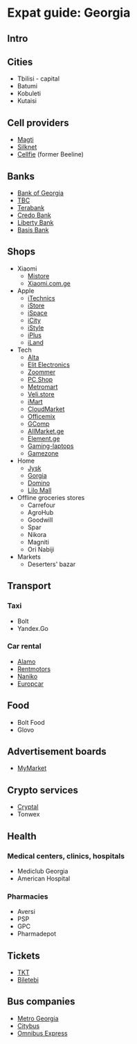 # Expat guide: Georgia

## Intro

## Cities

- Tbilisi - capital
- Batumi
- Kobuleti
- Kutaisi


## Cell providers

- [Magti](https://www.magticom.ge/en)
- [Silknet](https://silknet.com/en)
- [Cellfie](https://cellfie.ge/) (former Beeline)


## Banks

- [Bank of Georgia](https://bankofgeorgia.ge/en/)
- [TBC](https://www.tbcbank.ge/web/en/)
- [Terabank](https://www.terabank.ge/en/retail)
- [Credo Bank](https://credobank.ge/en/)
- [Liberty Bank](https://www.libertybank.ge/en/)
- [Basis Bank](https://bb.ge/en)


## Shops

- Xiaomi
  - [Mistore](https://mistore.ge)
  - [Xiaomi.com.ge](https://xiaomi.com.ge)
- Apple
  - [iTechnics](https://itechnics.ge/en)
  - [iStore](https://istore.com.ge/)
  - [iSpace](https://ispace.ge/en/)
  - [iCity](https://icity.ge/)
  - [iStyle](https://istyle.ge/en/)
  - [iPlus](https://iplus.com.ge/en)
  - [iLand](https://iland.ge)
- Tech
	- [Alta](https://alta.ge/)
	- [Elit Electronics](https://ee.ge/)
	- [Zoommer](https://zoommer.ge/en)
	- [PC Shop](https://pcshop.ge/)
	- [Metromart](https://metromart.ge/)
	- [Veli.store](https://veli.store/)
	- [iMart](https://imart.ge/)
	- [CloudMarket](https://cloudmarket.ge/en)
	- [Officemix](https://officemix.ge/en/)
	- [GComp](https://gcomp.ge/)
	- [AllMarket.ge](https://allmarket.ge/)
	- [Element.ge](https://element.ge/)
	- [Gaming-laptops](https://gaming-laptops.ge/)
	- [Gamezone](https://gamezone.ge/)
- Home
	- [Jysk](https://jysk.ge/)
	- [Gorgia](https://gorgia.ge/)
	- [Domino](https://www.domino.com.ge/)
	- [Lilo Mall](https://www.lilomall.ge/)
- Offline groceries stores
    - Carrefour
    - AgroHub
    - Goodwill
    - Spar
    - Nikora
    - Magniti
    - Ori Nabiji
- Markets
	- Deserters' bazar


## Transport

### Taxi

- Bolt
- Yandex.Go

### Car rental

- [Alamo](https://www.alamo.ge/)
- [Rentmotors](https://www.rentmotors.ru/)
- [Naniko](https://naniko.com/)
- [Europcar](https://www.europcar.com/)


## Food

- Bolt Food
- Glovo


## Advertisement boards

- [MyMarket](https://www.mymarket.ge/)


## Crypto services

- [Cryptal](https://cryptal.com/)
- Tonwex


## Health

### Medical centers, clinics, hospitals

- Mediclub Georgia
- American Hospital

### Pharmacies

- Aversi
- PSP
- GPC
- Pharmadepot


## Tickets

- [TKT](https://tkt.ge)
- [Biletebi](https://biletebi.ge/)


## Bus companies

- [Metro Georgia](https://metrogeorgia.ge/)
- [Citybus](https://citybus.ge/)
- [Omnibus Express](https://omnibusexpress.ge/)
